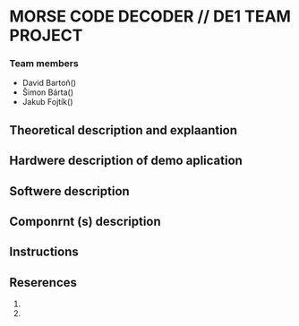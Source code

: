 # MORSE CODE DECODER // DE1 TEAM PROJECT

### Team members
* David Bartoň()
* Šimon Bárta()
* Jakub Fojtík()

## Theoretical description and explaantion



## Hardwere description of demo aplication



## Softwere description



## Componrnt (s) description



## Instructions



## Reserences
1.
2.
